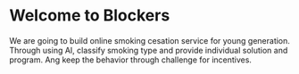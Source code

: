# Welcome to Blockers

####
We are going to build online smoking cesation service for young generation.
Through using AI, classify smoking type and provide individual solution and program.
Ang keep the behavior through challenge for incentives.


